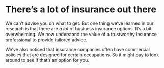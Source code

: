 # There’s a lot of insurance out there

We can’t advise you on what to get. But one thing we’ve learned in our research is that there are _a lot_ of business insurance options. It’s a bit overwhelming. We now understand the value of a trustworthy insurance professional to provide tailored advice.

We’ve also noticed that insurance companies often have commercial policies that are designed for certain occupations. So it might pay to look around to see if that’s an option for you.

